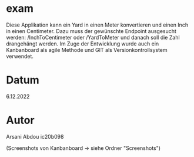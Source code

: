 # exam
Diese Applikation kann ein Yard in einen Meter konvertieren und einen Inch in einen Centimeter.
Dazu muss der gewünschte Endpoint ausgesucht werden: /InchToCentimeter oder /YardToMeter und danach soll die Zahl drangehängt werden.
Im Zuge der Entwicklung wurde auch ein Kanbanboard als agile Methode und GIT als Versionkontrollsystem verwendet.

# Datum
6.12.2022

# Autor
Arsani Abdou ic20b098

(Screenshots von Kanbanboard -> siehe Ordner "Screenshots")
